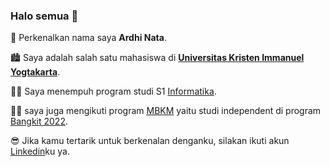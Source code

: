 ### Halo semua 👋

👦 Perkenalkan nama saya **Ardhi Nata**.

🏙 Saya adalah salah satu mahasiswa di [**Universitas Kristen Immanuel Yogtakarta**](https://ukrim.ac.id/).

👨‍🎓 Saya menempuh program studi S1 [Informatika](https://it.ukrim.ac.id/). 

👨‍🏫 saya juga mengikuti program [MBKM](https://kampusmerdeka.kemdikbud.go.id/) yaitu studi independent di program [Bangkit 2022](https://grow.google/intl/id_id/bangkit/).

😎 Jika kamu tertarik untuk berkenalan denganku, silakan ikuti akun [Linkedin](https://www.linkedin.com/in/ardhi-nata-02a2b6231/)ku ya.
